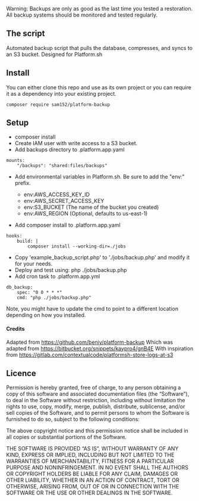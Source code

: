 
Warning: Backups are only as good as the last time you tested a restoration. All backup systems should
be monitored and tested regularly.

## The script

Automated backup script that pulls the database, compresses, and syncs to an
S3 bucket. Designed for Platform.sh

## Install

You can either clone this repo and use as its own project or you can require it as a dependency into your existing project.

`composer require sam152/platform-backup`

## Setup

- composer install
- Create IAM user with write access to a S3 bucket.
- Add backups directory to .platform.app.yaml
```
mounts:
    "/backups": "shared:files/backups"
```

- Add environmental variables in Platform.sh. Be sure to add the "env:" prefix.
    - env:AWS_ACCESS_KEY_ID
    - env:AWS_SECRET_ACCESS_KEY
    - env:S3_BUCKET (The name of the bucket you created)
    - env:AWS_REGION (Optional, defaults to us-east-1)

- Add composer install to .platform.app.yaml
```
hooks:
    build: |
        composer install --working-dir=./jobs
```
  - Copy 'example_backup_script.php' to './jobs/backup.php' and modify it for your needs.
  - Deploy and test using: php ./jobs/backup.php
  - Add cron task to .platform.app.yml

```
db_backup:
    spec: "0 0 * * *"
    cmd: "php ./jobs/backup.php"
```

Note, you might have to update the cmd to point to a different location depending on how you installed.

#### Credits

Adapted from https://github.com/benjy/platform-backup
Which was adapted from https://bitbucket.org/snippets/kaypro4/gnB4E
With inspiration from https://gitlab.com/contextualcode/platformsh-store-logs-at-s3

## Licence

Permission is hereby granted, free of charge, to any person obtaining a copy of this software and associated documentation files (the “Software”), to deal in the Software without restriction, including without limitation the rights to use, copy, modify, merge, publish, distribute, sublicense, and/or sell copies of the Software, and to permit persons to whom the Software is furnished to do so, subject to the following conditions:

The above copyright notice and this permission notice shall be included in all copies or substantial portions of the Software.

THE SOFTWARE IS PROVIDED “AS IS”, WITHOUT WARRANTY OF ANY KIND, EXPRESS OR IMPLIED, INCLUDING BUT NOT LIMITED TO THE WARRANTIES OF MERCHANTABILITY, FITNESS FOR A PARTICULAR PURPOSE AND NONINFRINGEMENT. IN NO EVENT SHALL THE AUTHORS OR COPYRIGHT HOLDERS BE LIABLE FOR ANY CLAIM, DAMAGES OR OTHER LIABILITY, WHETHER IN AN ACTION OF CONTRACT, TORT OR OTHERWISE, ARISING FROM, OUT OF OR IN CONNECTION WITH THE SOFTWARE OR THE USE OR OTHER DEALINGS IN THE SOFTWARE.
